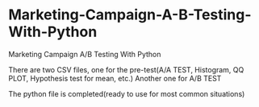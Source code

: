 # Marketing-Campaign-A-B-Testing-With-Python
Marketing Campaign A/B Testing With Python

There are two CSV files, one for the pre-test(A/A TEST, Histogram, QQ PLOT, Hypothesis test for mean, etc.)
Another one for A/B TEST

The python file is completed(ready to use for most common situations)
